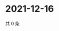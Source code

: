 # 2021-12-16

共 0 条

<!-- BEGIN WEIBO -->
<!-- 最后更新时间 Thu Dec 16 2021 12:18:37 GMT+0800 (China Standard Time) -->

<!-- END WEIBO -->
